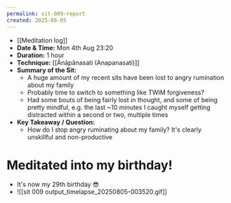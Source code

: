 ```yaml
---
permalink: sit-009-report
created: 2025-08-05
---
```

- [[Meditation log]]
- **Date & Time:** Mon 4th Aug 23:20
- **Duration:** 1 hour
- **Technique:** [[Ānāpānasati (Anapanasati)]]
- **Summary of the Sit:** 
    - A huge amount of my recent sits have been lost to angry rumination about my family
    - Probably time to switch to something like TWIM forgiveness?
    - Had some bouts of being fairly lost in thought, and some of being pretty mindful, e.g. the last ~10 minutes I caught myself getting distracted within a second or two, multiple times
- **Key Takeaway / Question:** 
    - How do I stop angry ruminating about my family? It's clearly unskillful and non-productive
# Meditated into my birthday! 
- It's now my 29th birthday 😎
- ![[sit 009 output_timelapse_20250805-003520.gif]]
